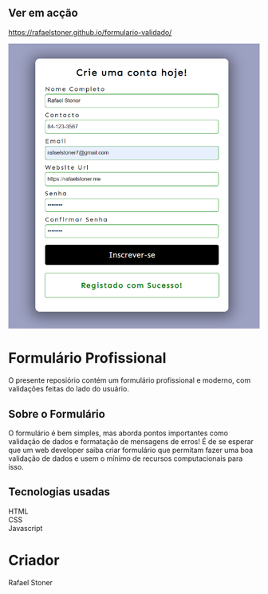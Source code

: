 ## Ver em acção
https://rafaelstoner.github.io/formulario-validado/

<div align="center">
<img src="interface.PNG"></img>
</div>



# Formulário Profissional
O presente reposiório contém um formulário profissional e moderno, com validações feitas do lado do usuário.





## Sobre o Formulário
O formulário é bem simples, mas aborda pontos importantes como validação de dados e formatação de mensagens de erros! 
É de se esperar que um web developer saiba criar formulário que permitam fazer uma boa validação de dados e usem o mínimo de recursos computacionais para isso.



## Tecnologias usadas
HTML <br>
CSS <br>
Javascript <br>

# Criador
Rafael Stoner




